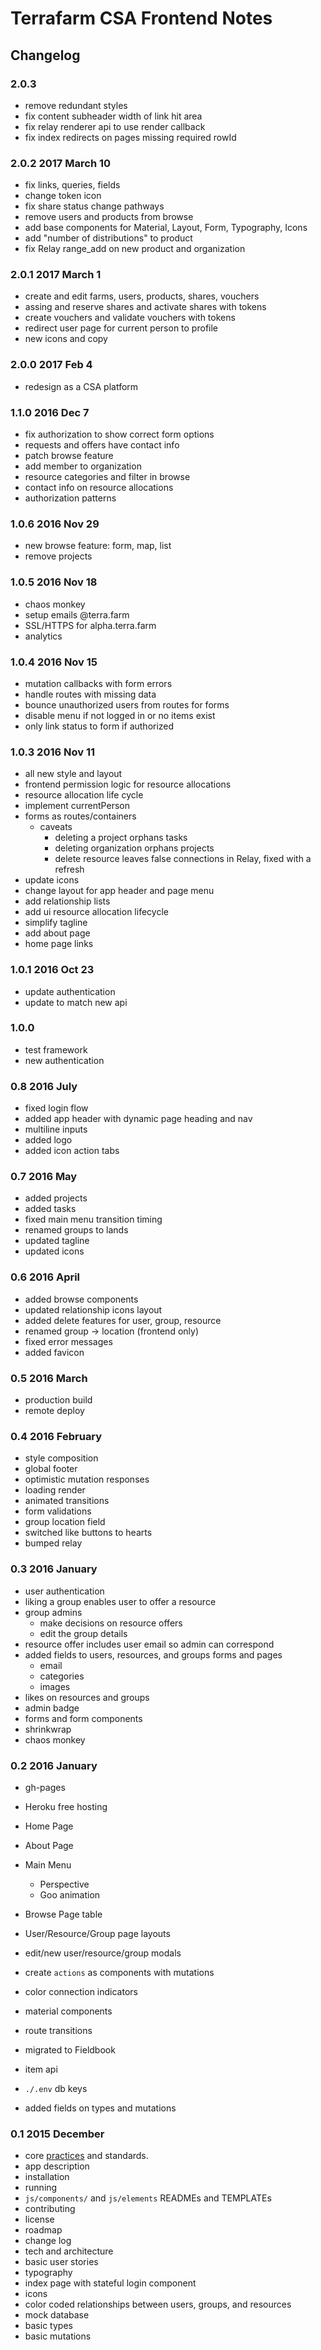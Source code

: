 # Terrafarm CSA Frontend Notes

## Changelog

### 2.0.3

- remove redundant styles
- fix content subheader width of link hit area
- fix relay renderer api to use render callback
- fix index redirects on pages missing required rowId

### 2.0.2 2017 March 10

- fix links, queries, fields
- change token icon
- fix share status change pathways
- remove users and products from browse
- add base components for Material, Layout, Form, Typography, Icons
- add "number of distributions" to product
- fix Relay range_add on new product and organization

### 2.0.1 2017 March 1

- create and edit farms, users, products, shares, vouchers
- assing and reserve shares and activate shares with tokens
- create vouchers and validate vouchers with tokens
- redirect user page for current person to profile
- new icons and copy

### 2.0.0 2017 Feb 4

- redesign as a CSA platform

### 1.1.0 2016 Dec 7

- fix authorization to show correct form options
- requests and offers have contact info
- patch browse feature
- add member to organization
- resource categories and filter in browse
- contact info on resource allocations
- authorization patterns

### 1.0.6 2016 Nov 29

- new browse feature: form, map, list
- remove projects

### 1.0.5 2016 Nov 18

- chaos monkey
- setup emails @terra.farm
- SSL/HTTPS for alpha.terra.farm
- analytics

### 1.0.4 2016 Nov 15

- mutation callbacks with form errors
- handle routes with missing data
- bounce unauthorized users from routes for forms
- disable menu if not logged in or no items exist
- only link status to form if authorized

### 1.0.3 2016 Nov 11

- all new style and layout
- frontend permission logic for resource allocations
- resource allocation life cycle
- implement currentPerson
- forms as routes/containers
  - caveats
    - deleting a project orphans tasks
    - deleting organization orphans projects
    - delete resource leaves false connections in Relay, fixed with a refresh
- update icons
- change layout for app header and page menu
- add relationship lists
- add ui resource allocation lifecycle
- simplify tagline
- add about page
- home page links

### 1.0.1 2016 Oct 23

- update authentication
- update to match new api

### 1.0.0

- test framework
- new authentication

### 0.8 2016 July

- fixed login flow
- added app header with dynamic page heading and nav
- multiline inputs
- added logo
- added icon action tabs

### 0.7 2016 May

- added projects
- added tasks
- fixed main menu transition timing
- renamed groups to lands
- updated tagline
- updated icons

### 0.6 2016 April

- added browse components
- updated relationship icons layout
- added delete features for user, group, resource
- renamed group -> location (frontend only)
- fixed error messages
- added favicon

### 0.5 2016 March

- production build
- remote deploy

### 0.4 2016 February

- style composition
- global footer
- optimistic mutation responses
- loading render
- animated transitions
- form validations
- group location field
- switched like buttons to hearts
- bumped relay

### 0.3 2016 January

- user authentication
- liking a group enables user to offer a resource
- group admins
  - make decisions on resource offers
  - edit the group details
- resource offer includes user email so admin can correspond
- added fields to users, resources, and groups forms and pages
  - email
  - categories
  - images
- likes on resources and groups
- admin badge
- forms and form components
- shrinkwrap
- chaos monkey

### 0.2 2016 January

- gh-pages
- Heroku free hosting
- Home Page
- About Page
- Main Menu
  - Perspective
  - Goo animation
- Browse Page table
- User/Resource/Group page layouts
- edit/new user/resource/group modals
- create `actions` as components with mutations
- color connection indicators
- material components
- route transitions

- migrated to Fieldbook
- item api
- `./.env` db keys
- added fields on types and mutations

### 0.1 2015 December

- core [practices](https://github.com/linuxfoundation/cii-best-practices-badge) and standards.
- app description
- installation
- running
- `js/components/` and `js/elements` READMEs and TEMPLATEs
- contributing
- license
- roadmap
- change log
- tech and architecture
- basic user stories
- typography
- index page with stateful login component
- icons
- color coded relationships between users, groups, and resources
- mock database
- basic types
- basic mutations
